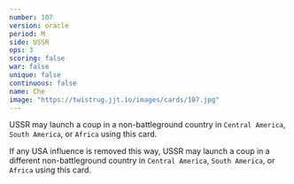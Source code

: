 ```yaml
---
number: 107
version: oracle
period: M
side: USSR
ops: 3
scoring: false
war: false
unique: false
continuous: false
name: Che
image: "https://twistrug.jjt.io/images/cards/107.jpg"
---
```

USSR may launch a coup in a non-battleground country in `Central America`, `South America`, or `Africa` using this card.

If any USA influence is removed this way, USSR may launch a coup in a different non-battleground country in `Central America`, `South America`, or `Africa` using this card.
